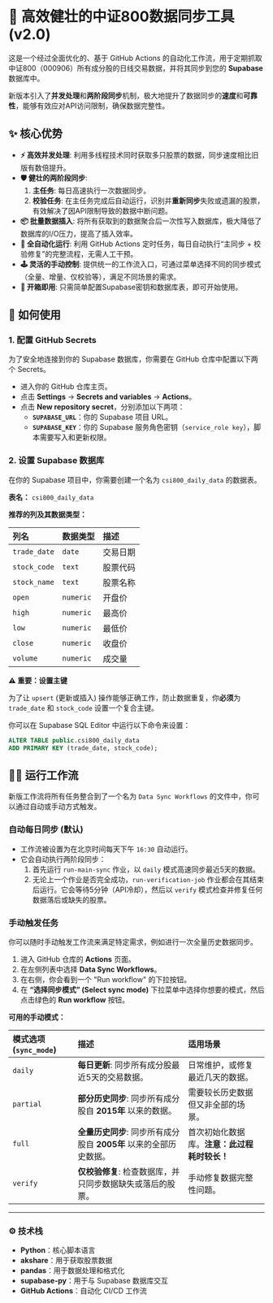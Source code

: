 # 🚀 高效健壮的中证800数据同步工具 (v2.0)

这是一个经过全面优化的、基于 GitHub Actions 的自动化工作流，用于定期抓取中证800（000906）所有成分股的日线交易数据，并将其同步到您的 **Supabase** 数据库中。

新版本引入了**并发处理**和**两阶段同步**机制，极大地提升了数据同步的**速度**和**可靠性**，能够有效应对API访问限制，确保数据完整性。

## ✨ 核心优势

  - **⚡ 高效并发处理**: 利用多线程技术同时获取多只股票的数据，同步速度相比旧版有数倍提升。
  - **🛡️ 健壮的两阶段同步**:
    1.  **主任务**: 每日高速执行一次数据同步。
    2.  **校验任务**: 在主任务完成后自动运行，识别并**重新同步**失败或遗漏的股票，有效解决了因API限制导致的数据中断问题。
  - **📦 批量数据插入**: 将所有获取到的数据聚合后一次性写入数据库，极大降低了数据库的I/O压力，提高了插入效率。
  - **🤖 全自动化运行**: 利用 GitHub Actions 定时任务，每日自动执行“主同步 + 校验修复”的完整流程，无需人工干预。
  - **🕹️ 灵活的手动控制**: 提供统一的工作流入口，可通过菜单选择不同的同步模式（全量、增量、仅校验等），满足不同场景的需求。
  - **🔧 开箱即用**: 只需简单配置Supabase密钥和数据库表，即可开始使用。

## 🔧 如何使用

### 1\. 配置 GitHub Secrets

为了安全地连接到你的 Supabase 数据库，你需要在 GitHub 仓库中配置以下两个 Secrets。

  - 进入你的 GitHub 仓库主页。
  - 点击 **Settings** -\> **Secrets and variables** -\> **Actions**。
  - 点击 **New repository secret**，分别添加以下两项：
      - **`SUPABASE_URL`**：你的 Supabase 项目 URL。
      - **`SUPABASE_KEY`**：你的 Supabase 服务角色密钥（`service_role key`），脚本需要写入和更新权限。

### 2\. 设置 Supabase 数据库

在你的 Supabase 项目中，你需要创建一个名为 `csi800_daily_data` 的数据表。

**表名：** `csi800_daily_data`

**推荐的列及其数据类型：**

| 列名         | 数据类型  | 描述                 |
| :----------- | :-------- | :------------------- |
| `trade_date` | `date`    | 交易日期             |
| `stock_code` | `text`    | 股票代码             |
| `stock_name` | `text`    | 股票名称             |
| `open`       | `numeric` | 开盘价               |
| `high`       | `numeric` | 最高价               |
| `low`        | `numeric` | 最低价               |
| `close`      | `numeric` | 收盘价               |
| `volume`     | `numeric` | 成交量               |

**⚠️ 重要：设置主键**

为了让 `upsert` (更新或插入) 操作能够正确工作，防止数据重复，你**必须**为 `trade_date` 和 `stock_code` 设置一个复合主键。

你可以在 Supabase SQL Editor 中运行以下命令来设置：

```sql
ALTER TABLE public.csi800_daily_data
ADD PRIMARY KEY (trade_date, stock_code);
```

## 🏃‍♀️ 运行工作流

新版工作流将所有任务整合到了一个名为 `Data Sync Workflows` 的文件中，你可以通过自动或手动方式触发。

### 自动每日同步 (默认)

  - 工作流被设置为在北京时间每天下午 `16:30` 自动运行。
  - 它会自动执行两阶段同步：
    1.  首先运行 `run-main-sync` 作业，以 `daily` 模式高速同步最近5天的数据。
    2.  无论上一个作业是否完全成功，`run-verification-job` 作业都会在其结束后运行。它会等待5分钟（API冷却），然后以 `verify` 模式检查并修复任何数据落后或缺失的股票。

### 手动触发任务

你可以随时手动触发工作流来满足特定需求，例如进行一次全量历史数据同步。

1.  进入 GitHub 仓库的 **Actions** 页面。
2.  在左侧列表中选择 **Data Sync Workflows**。
3.  在右侧，你会看到一个 "Run workflow" 的下拉按钮。
4.  在 **“选择同步模式” (Select sync mode)** 下拉菜单中选择你想要的模式，然后点击绿色的 **Run workflow** 按钮。

**可用的手动模式：**

| 模式选项 (`sync_mode`) | 描述                                                              | 适用场景                               |
| :--------------------- | :---------------------------------------------------------------- | :------------------------------------- |
| `daily`                | **每日更新**: 同步所有成分股最近5天的交易数据。                   | 日常维护，或修复最近几天的数据。       |
| `partial`              | **部分历史同步**: 同步所有成分股自 **2015年** 以来的数据。          | 需要较长历史数据但又非全部的场景。     |
| `full`                 | **全量历史同步**: 同步所有成分股自 **2005年** 以来的全部历史数据。  | 首次初始化数据库。**注意：此过程耗时较长！** |
| `verify`               | **仅校验修复**: 检查数据库，并只同步数据缺失或落后的股票。        | 手动修复数据完整性问题。               |

-----

### ⚙️ 技术栈

  - **Python**：核心脚本语言
  - **akshare**：用于获取股票数据
  - **pandas**：用于数据处理和格式化
  - **supabase-py**：用于与 Supabase 数据库交互
  - **GitHub Actions**：自动化 CI/CD 工作流
